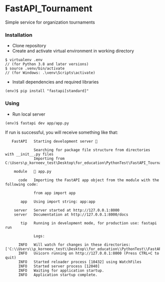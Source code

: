 # FastAPI_Tournament
Simple service for organization tournaments

### Installation
- Clone repository
- Create and activate virtual environment in working directory
```
$ virtualenv .env
// (for Python 3.8 and later versions)
$ source .venv/bin/activate
// (for Windows: .\venv\Scripts\activate)
```
- Install dependencies and required libraries
```
(env)$ pip install "fastapi[standard]"

```
### Using
- Run local server
```
(env)$ fastapi dev app/app.py
```
If run is successful, you will receive something like that:
```
   FastAPI   Starting development server 🚀
 
             Searching for package file structure from directories with __init__.py files
             Importing from C:\Users\p_korneev_test\Desktop\for_education\PythonTest\FastAPI_Tournament\app
 
    module   🐍 app.py
 
      code   Importing the FastAPI app object from the module with the following code:

             from app import app

       app   Using import string: app:app

    server   Server started at http://127.0.0.1:8000
    server   Documentation at http://127.0.0.1:8000/docs

       tip   Running in development mode, for production use: fastapi run

             Logs:

      INFO   Will watch for changes in these directories: ['C:\\Users\\p_korneev_test\\Desktop\\for_education\\PythonTest\\FastAPI_Tournament']
      INFO   Uvicorn running on http://127.0.0.1:8000 (Press CTRL+C to quit)
      INFO   Started reloader process [10432] using WatchFiles
      INFO   Started server process [12040]
      INFO   Waiting for application startup.
      INFO   Application startup complete.
```